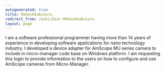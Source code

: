 ```yaml
---
autogenerated: true
title: Maheshkakuturu
redirect_from: /wiki/User:Maheshkakuturu
layout: page
---
```


I am a software professional programmer having more than 14 years of
experience in developing software applications for nano technology
industry. I developed a device adapter for AmScope MU series camera to
include in micro-manager code base on Windows platform. I am requesting
this login to provide information to the users on how to configure and
use AmScope cameras from Micro-Manager.
